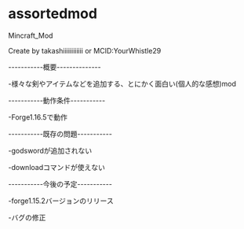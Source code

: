 # assortedmod
Mincraft_Mod

Create by 
    takashiiiiiiiiiiii or MCID:YourWhistle29

-----------概要--------------

  -様々な剣やアイテムなどを追加する、とにかく面白い(個人的な感想)mod

-----------動作条件-----------

  -Forge1.16.5で動作

-----------既存の問題-----------

  -godswordが追加されない

  -downloadコマンドが使えない

-----------今後の予定-----------

-forge1.15.2バージョンのリリース

-バグの修正
